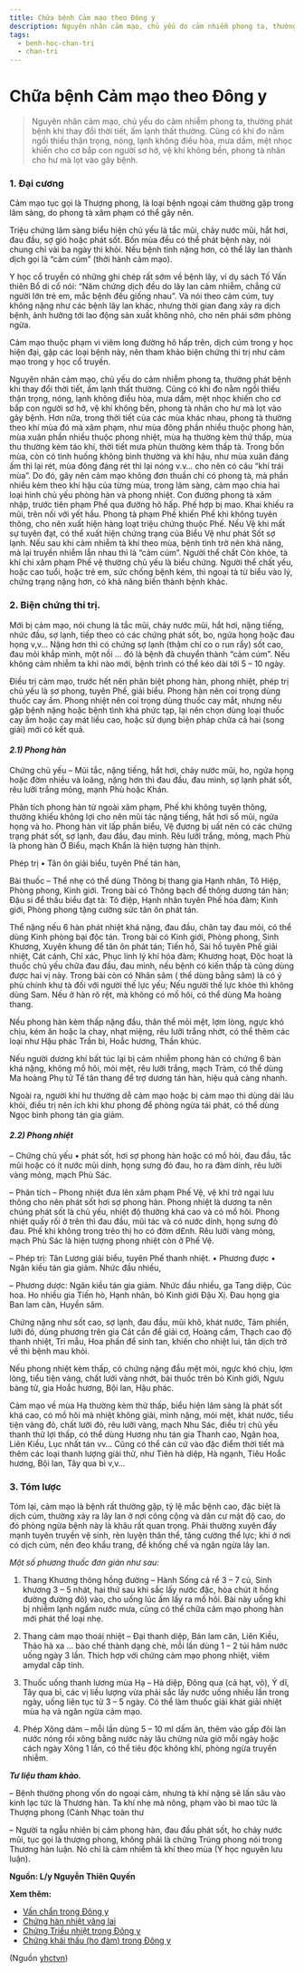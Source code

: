 ```yaml
---
title: Chữa bệnh Cảm mạo theo Đông y
description: Nguyên nhân cảm mạo, chủ yếu do cảm nhiễm phong ta, thường phát bệnh khi thay đổi thời tiết, ấm lạnh thất thường. Cũng có khi đo nằm ngồi thiếu thận trọng, nóng, lạnh không điều hòa, mưa dầm, mệt nhọc khiến cho cơ bắp con người sơ hở, vệ khí không bền, phong tà nhân cho hư mà lọt vào gây bệnh.
tags:
  - benh-hoc-chan-tri
  - chan-tri
---
```


# Chữa bệnh Cảm mạo theo Đông y 

> Nguyên nhân cảm mạo, chủ yếu do cảm nhiễm phong ta, thường phát bệnh khi thay đổi thời tiết, ấm lạnh thất thường. Cũng có khi đo nằm ngồi thiếu thận trọng, nóng, lạnh không điều hòa, mưa dầm, mệt nhọc khiến cho cơ bắp con người sơ hở, vệ khí không bền, phong tà nhân cho hư mà lọt vào gây bệnh.

### 1. Đại cương

Cảm mạo tục gọi là Thượng phong, là loại bệnh ngoại cảm thường gặp trong lâm sàng, do phong tà xâm phạm có thể gây nên.

Triệu chứng lâm sàng biểu hiện chủ yếu là tắc mũi, chảy nước mũi, hắt hơi, đau đầu, sợ gió hoặc phát sốt. Bốn mùa đều có thể phát bệnh này, nói chung chỉ vài ba ngày thì khỏi. Nếu bệnh tình nặng hơn, có thể lây lan thành dịch gọi là “cảm cúm” (thời hành cảm mạo).

Y học cổ truyền có những ghi chép rất sớm về bệnh lây, ví dụ sách Tố Vấn thiên Bổ di cổ nói: “Năm chứng dịch đều do lây lan cảm nhiễm, chẳng cứ người lớn trẻ em, mắc bệnh đều giống nhau”. Và nói theo cảm cúm, tuy không nặng như các bệnh lây lan khác, nhưng thời gian đang xảy ra dịch bệnh, ảnh hưởng tới lao động sản xuất không nhỏ, cho nên phải sớm phòng ngừa.

Cảm mạo thuộc phạm vi viêm long đường hô hấp trên, dịch cúm trong y học hiện đại, gặp các loại bệnh này, nên tham khảo biện chứng thi trị như cảm mạo trong y học cổ truyền.

Nguyên nhân cảm mạo, chủ yếu do cảm nhiễm phong ta, thường phát bệnh khi thay đổi thời tiết, ấm lạnh thất thường. Cũng có khi đo nằm ngồi thiếu thận trọng, nóng, lạnh không điều hòa, mưa dầm, mệt nhọc khiến cho cơ bắp con người sơ hở, vệ khí không bền, phong tà nhân cho hư mà lọt vào gây bệnh. Hơn nữa, trong thời tiết của các mùa khác nhau, phong tà thường theo khí mùa đó mà xâm phạm, như mùa đông phần nhiều thuộc phong hàn, mùa xuân phần nhiều thuộc phong nhiệt, mùa hạ thường kèm thử thấp, mùa thu thường kèm táo khí, thời tiết mưa phùn thường kèm thấp tà. Trong bốn mùa, còn có tình huống không bình thường và khí hậu, như mùa xuân đáng ấm thì lại rét, mùa đông đáng rét thì lại nóng v.v… cho nên có câu “khí trái mùa”. Do đó, gây nên cảm mạo không đơn thuần chỉ có phong tà, mà phần nhiều kèm theo khí hậu của từng mùa, trong lâm sàng, cảm mạo chia hai loại hình chủ yếu phòng hàn và phong nhiệt. Con đường phong tà xâm nhập, trước tiên phạm Phế qua đường hô hấp. Phế hợp bị mao. Khai khiếu ra mũi, trên nối với yết hầu. Phong tà phạm Phế khiến Phế khi không tuyên thông, cho nên xuất hiện hàng loạt triệu chứng thuộc Phế. Nếu Vệ khi mất sự tuyên đạt, có thể xuất hiện chứng trạng của Biểu Vệ như phát Sốt sợ lạnh. Nếu sau khi cảm nhiễm tà khí theo mùa, bệnh tình trở nên khả năng, mà lại truyền nhiễm lẫn nhau thì là “cảm cúm”. Người thể chất Còn khỏe, tà khí chi xâm phạm Phế vệ thường chủ yếu là biểu chứng. Người thể chất yếu, hoặc cao tuổi, hoặc trẻ em, sức chống bệnh kém, thì ngoại tà từ biểu vào lý, chứng trạng nặng hơn, có khả năng biến thành bệnh khác.

### 2. Biện chứng thi trị.

Mới bị cảm mạo, nói chung là tắc mũi, chảy nước mũi, hắt hơi, nặng tiếng, nhức đầu, sợ lạnh, tiếp theo có các chứng phát sốt, bo, ngứa họng hoặc đau họng v,v… Nặng hơn thì có chứng sợ lạnh (thậm chí co o run rẩy) sốt cao, đau mỏi khắp mình, một nồi … đó là bệnh đã chuyển thành “cảm cúm”. Nếu không cảm nhiễm ta khi nào mới, bệnh trình có thể kéo dài tới 5 – 10 ngày.

Điều trị cảm mạo, trước hết nên phân biệt phong hàn, phong nhiệt, phép trị chủ yếu là sơ phong, tuyên Phế, giải biểu. Phong hàn nên coi trọng dùng thuốc cay ấm. Phong nhiệt nên coi trọng dùng thuốc cay mắt, nhưng nếu gặp bệnh nặng hoặc bệnh tình khá phức tạp, lại nên chọn dùng loại thuốc cay ấm hoặc cay mát liều cao, hoặc sử dụng biện pháp chữa cả hai (song giải) mới có kết quả.

#### *2.1) Phong hàn*

Chứng chủ yếu – Mũi tắc, nặng tiếng, hắt hơi, chảy nước mũi, ho, ngứa họng hoặc đờm nhiều và loãng, nặng hơn thì đau đầu, đau mình, sợ lạnh phát sốt, rêu lưỡi trắng mỏng, mạnh Phù hoặc Khán.

Phân tích phong hàn từ ngoài xâm phạm, Phế khi không tuyên thông, thường khiếu không lợi cho nên mũi tác nặng tiếng, hắt hơi sổ mũi, ngứa họng và ho. Phong hàn vit lấp phần biểu, Vệ đương bị uất nên có các chứng trạng phát sốt, sợ lạnh, đau đầu, đau mình. Rêu lưỡi trắng, mỏng, mạch Phù là phong hàn Ở Biểu, mạch Khẩn là hiện tượng hàn thịnh.

Phép trị • Tân ôn giải biểu, tuyên Phế tán hàn,

Bài thuốc – Thể nhẹ có thể dùng Thông bị thang gia Hạnh nhân, Tô Hiệp, Phòng phong, Kinh giới. Trong bài có Thông bạch để thông dương tán hàn; Đậu si để thấu biểu đạt tà: Tô điệp, Hạnh nhân tuyên Phế hóa đàm; Kinh giới, Phòng phong tặng cường sức tân ôn phát tán.

Thể nặng nếu 6 hàn phát nhiệt khá nặng, đau đầu, chân tay đau mỏi, có thể dùng Kinh phòng bại độc tán. Trong bài có Kinh giới, Phòng phong, Sinh Khương, Xuyên khung để tân ôn phát tán; Tiến hồ, Sài hồ tuyên Phế giải nhiệt, Cát cánh, Chỉ xác, Phục linh lý khí hóa đàm; Khương hoạt, Độc hoạt là thuốc chủ yếu chữa đau đầu, đau mình, nếu bệnh có kiến thấp tà cũng dùng được hai vị này. Trong bài còn có Nhân sâm ( thể dùng bằng sâm) là có ý phù chính khư tà đối với người thế lực yếu; Nếu người thế lực khỏe thì không dùng Sam. Nếu ở hàn rõ rệt, mà không có mồ hôi, có thể dùng Ma hoàng thang.

Nếu phong hàn kèm thấp nặng đầu, thân thể mỏi mệt, lợm lòng, ngực khó chịu, kém ăn hoặc la chay, nhạt miệng, rêu lưỡi trắng nhớt, có thể thêm các loại như Hậu phác Trần bì, Hoắc hương, Thần khúc.

Nếu người dương khí bất túc lại bị cảm nhiễm phong hàn có chứng 6 bàn khá nặng, không mồ hôi, mỏi mệt, rêu lưỡi trắng, mạch Tràm, có thể dùng Ma hoàng Phụ tử Tế tân thang để trợ dương tán hàn, hiệu quả càng nhanh.

Ngoài ra, người khí hư thường dễ cảm mạo hoặc bị cảm mạo thì dùng dài lâu khỏi, điều trị nên ích khi khư phong để phòng ngừa tái phát, có thể dùng Ngọc bình phong tán gia giảm.

#### ***2.2) Phong nhiệt***

– Chứng chủ yếu • phát sốt, hơi sợ phong hàn hoặc có mồ hỏi, đau đầu, tắc mũi hoặc có ít nước mũi dính, họng sưng đỏ đau, ho ra đàm dính, rêu lưỡi vàng mỏng, mạch Phù Sác.

– Phân tích – Phong nhiệt đưa lên xâm phạm Phế Vệ, vệ khỉ trở ngại lưu thông cho nên phát sốt hơi sợ phong hàn. Phong nhiệt là dương ta nên chúng phát sốt là chủ yếu, nhiệt độ thường khá cao và có mồ hôi. Phong nhiệt quấy rối ở trên thì đau đầu, mũi tác và có nước dính, họng sưng đỏ đau. Phế khi không trong trẻo thị ho có đờm d£nh. Rêu lưỡi vàng mỏng, mạch Phù Sác là hiện tượng phong nhiệt còn ở Phế Vệ.

– Phép trị: Tân Lương giải biểu, tuyên Phế thanh nhiệt. • Phương được • Ngân kiều tán gia giảm. Nhức đầu nhiều,

– Phương dược: Ngân kiều tán gia giảm. Nhức đầu nhiều, ga Tang diệp, Cúc hoa. Ho nhiều gia Tiến hò, Hạnh nhân, bỏ Kinh giới Đậu Xị. Đau họng gia Ban lam căn, Huyền sâm.

Chứng nặng như sốt cao, sợ lạnh, đau đầu, mũi khô, khát nước, Tảm phiền, lưỡi đỏ, dùng phương trên gia Cát cắn để giải cơ, Hoàng cầm, Thạch cao độ thanh nhiệt, Tri mẫu, Hoa phấn để sinh tan, khiến cho nhiệt lui, tân dịch trở về thì bệnh mau khỏi.

Nếu phong nhiệt kèm thấp, có chứng nặng đầu mệt mỏi, ngực khó chịu, lợm lòng, tiểu tiện vàng, chất lưới vàng nhớt, bài thuốc trên bỏ Kinh giới, Ngưu bàng tử, gia Hoắc hương, Bội lan, Hậu phác.

Cảm mạo về mùa Hạ thường kèm thử thấp, biểu hiện lâm sàng là phát sốt khá cao, có mồ hôi mà nhiệt không giải, mình nặng, mỏi mệt, khát nước, tiểu tiện vàng đỏ, chất lưỡi đỏ, rêu lưỡi vàng, mạch Nhu Sác, điều trị chủ yếu thanh thử lợi thấp, có thể dùng Hương nhu tán gia Thanh cao, Ngân hoa, Liên Kiều, Lục nhất tán vv… Cũng có thể cản cứ vào đặc điểm thời tiết mà thêm các loại thanh lượng giải thử, như Tiên hà diệp, Hà ngạnh, Tiêu Hoắc hương, Bội lan, Tây qua bì v,v… 

### 3. Tóm lược

Tóm lại, cảm mạo là bệnh rất thường gặp, tỷ lệ mắc bệnh cao, đặc biệt là dịch cúm, thường xảy ra lây lan ở nơi công cộng và dân cư mật độ cao, do đó phòng ngừa bệnh này là khâu rất quan trọng. Phải thường xuyên đẩy mạnh tuyên truyền vệ sinh, rèn luyện thân thể, tăng cường thể lực; khi ở nơi có dịch cúm, nên đeo khẩu trang, để khống chế và ngăn ngừa lây lan.

*Một số phương thuốc đơn giản như sau:*

1) Thang Khương thông hồng đường – Hành Sống cả rể 3 – 7 củ, Sinh khương 3 – 5 nhát, hai thứ sau khi sắc lấy nước đặc, hòa chút ít hồng đường đường đỏ) vào, cho uống lúc ấm lấy ra mồ hôi. Bài này uống khi bị nhiễm lạnh ngấm nước mưa, cũng có thể chữa cảm mạo phong hàn mới phát thể loại nhẹ.

2) Thang cảm mạo thoái nhiệt – Đại thanh diệp, Bản lam căn, Liên Kiều, Thảo hà xa … bào chế thành dạng chè, mỗi lần dùng 1 – 2 túi hãm nước uống ngày 3 lần. Thích hợp với chứng cảm mạo phong nhiệt, viêm amydal cấp tính.

3) Thuốc uống thanh lương mùa Hạ – Hà diệp, Đông qua (cả hạt, vỏ), Ý dĩ, Tây qua bỉ, các vị liều lượng vừa phải sắc lấy nước uống nhiều lần trong ngày, uống liên tục từ 3 – 5 ngày. Có thể làm thuốc giải khát giải nhiệt mùa hạ và ngăn ngừa cảm mạo.

4) Phép Xông dám – mỗi lần dùng 5 – 10 ml dấm ăn, thêm vào gấp đôi làn nước nóng rồi xông bằng nước này lâu chừng nửa giờ mỗi ngày hoặc cách ngày Xông 1 lần, có thể tiêu độc không khí, phòng ngừa truyền nhiễm.

***Tư liệu tham khảo.***

– Bệnh thường phong vốn do ngoại cảm, nhưng tà khí nặng sẽ lấn sâu vào kinh lạc tức là Thương hàn. Ta khí nhẹ mà nông, phạm vào bì mao tức là Thượng phong (Cảnh Nhạc toàn thư

– Người ta ngẫu nhiên bị cảm phong hàn, đau đầu phát sốt, ho chảy nước mũi, tục gọi là thượng phong, không phải là chứng Trúng phong nói trong Thương hàn luận. Nó chỉ là cảm nhiễm tà khí theo mùa (Y học nguyên lưu luận).

**Nguồn: L/y Nguyễn Thiên Quyến**

**Xem thêm:**

* [Vấn chẩn trong Đông y](/yhctvn/van-chan-trong-dong-y)
* [Chứng hàn nhiệt vãng lai](/yhctvn/chung-han-nhiet-vang-lai)
* [Chứng Triều nhiệt trong Đông y](/yhctvn/chung-trieu-nhiet-trong-dong-y)
* [Chứng khái thấu (ho đàm) trong Đông y](/yhctvn/chung-khai-thau-ho-dam-trong-dong-y)

(Nguồn <a href="https://yhctvn.com/chua-benh-cam-mao-theo-dong-y/" target="_blank">yhctvn</a>)
